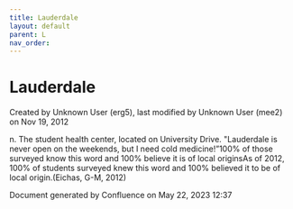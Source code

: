 ```yaml
---
title: Lauderdale
layout: default
parent: L
nav_order:
---
```


# Lauderdale

Created by  Unknown User (erg5), last modified by  Unknown User (mee2) on Nov 19, 2012

n. The student health center, located on University Drive. &quot;Lauderdale is never open on the weekends, but I need cold medicine!”100% of those surveyed know this word and 100% believe it is of local originsAs of 2012, 100% of students surveyed knew this word and 100% believed it to be of local origin.(Eichas, G-M, 2012) 

Document generated by Confluence on May 22, 2023 12:37


